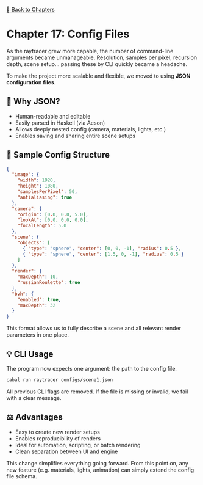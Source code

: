 [🔗 Back to Chapters](/README.md#-chapters)

# Chapter 17: Config Files

As the raytracer grew more capable, the number of command-line arguments became unmanageable. Resolution, samples per pixel, recursion depth, scene setup... passing these by CLI quickly became a headache.

To make the project more scalable and flexible, we moved to using **JSON configuration files**.

## 🔢 Why JSON?

- Human-readable and editable
- Easily parsed in Haskell (via Aeson)
- Allows deeply nested config (camera, materials, lights, etc.)
- Enables saving and sharing entire scene setups

## 📑 Sample Config Structure

```json
{
  "image": {
    "width": 1920,
    "height": 1080,
    "samplesPerPixel": 50,
    "antialiasing": true
  },
  "camera": {
    "origin": [0.0, 0.0, 5.0],
    "lookAt": [0.0, 0.0, 0.0],
    "focalLength": 5.0
  },
  "scene": {
    "objects": [
      { "type": "sphere", "center": [0, 0, -1], "radius": 0.5 },
      { "type": "sphere", "center": [1.5, 0, -1], "radius": 0.5 }
    ]
  },
  "render": {
    "maxDepth": 10,
    "russianRoulette": true
  },
  "bvh": {
    "enabled": true,
    "maxDepth": 32
  }
}
```

This format allows us to fully describe a scene and all relevant render parameters in one place.

## 💡 CLI Usage

The program now expects one argument: the path to the config file.

```bash
cabal run raytracer configs/scene1.json
```

All previous CLI flags are removed. If the file is missing or invalid, we fail with a clear message.

## ⚖️ Advantages

- Easy to create new render setups
- Enables reproducibility of renders
- Ideal for automation, scripting, or batch rendering
- Clean separation between UI and engine

This change simplifies everything going forward. From this point on, any new feature (e.g. materials, lights, animation) can simply extend the config file schema.